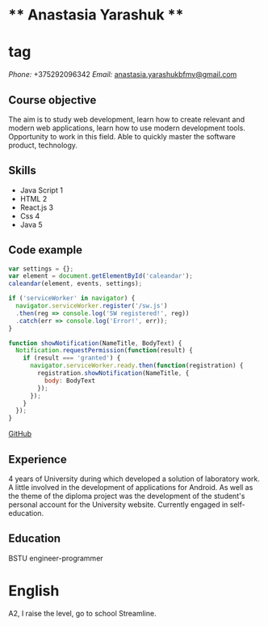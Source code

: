 # ** Anastasia Yarashuk ** <h1> tag
*Phone:* +375292096342
*Email:* anastasia.yarashukbfmv@gmail.com

## Course objective
The aim is to study web development, learn how to create relevant and modern web applications, learn how to use modern development tools. Opportunity to work in this field. Able to quickly master the software product, technology.

## Skills 
* Java Script 1
* HTML 2
* React.js 3
* Css 4
* Java 5

## Code example
```javascript
var settings = {};
var element = document.getElementById('caleandar');
caleandar(element, events, settings);

if ('serviceWorker' in navigator) {
  navigator.serviceWorker.register('/sw.js')
  .then(reg => console.log('SW registered!', reg))
  .catch(err => console.log('Error!', err));
}

function showNotification(NameTitle, BodyText) {
  Notification.requestPermission(function(result) {
    if (result === 'granted') {
      navigator.serviceWorker.ready.then(function(registration) {
        registration.showNotification(NameTitle, {
          body: BodyText
        });
      });
    }
  });
}
```
[GitHub](https://github.com/Anabfmv/TZ)

## Experience
4 years of University during which developed a solution of laboratory work. A little involved in the development of applications for Android. As well as the theme of the diploma project was the development of the student's personal account for the University website. Currently engaged in self-education.

## Education
BSTU engineer-programmer

# English
A2, I raise the level, go to school Streamline.

